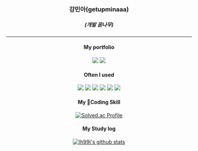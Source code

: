 <div align ="center">
 
### <p align="center" >강민아(getupminaaa)</p>

##### <p align="center">(개발 꿈나무)</p>

---

#### <p align="center">My portfolio</p>
<p align="center">
<a href="https://getupminaaa.github.io/kingmina.github.io/"><img src="https://img.shields.io/badge/GitHub Pages-222222?style=flat&logo=GitHub Pages&logoColor=white"/><a/>
<a href="https://getupminaaa.github.io/kingmina.github.io/"><img src="https://img.shields.io/badge/GitHub Blog-222222?style=flat&logo=GitHub&logoColor=white"/><a/>
</p>


 #### <p align="center">Often I used</p>

<p align="center">
<img src="https://img.shields.io/badge/JAVA-007396?style=for-the-badge&logo=Java&logoColor=white"> 
<img src="https://img.shields.io/badge/Kotlin-7F52FF?style=for-the-badge&logo=Kotlin&logoColor=white"> 
<img src="https://img.shields.io/badge/Firebase-FFCA28?style=for-the-badge&logo=Firebase&logoColor=white"> 
<img src="https://img.shields.io/badge/Android-3DDC84?style=for-the-badge&logo=Android&logoColor=white"> 
<img src="https://img.shields.io/badge/Springboot-6DB33F?style=for-the-badge&logo=Springboot&logoColor=white"> 
<img src="https://img.shields.io/badge/GitHub-181717?style=for-the-badge&logo=GitHub&logoColor=white"> 
</p>
 
 
 
 #### <p align="center">My Coding Skill</p>

[![Solved.ac Profile](http://mazassumnida.wtf/api/v2/generate_badge?boj=getupmina0405)](https://solved.ac/profile/getupmina0405/)


#### <p align="center">My Study log</p>

 [![lh99j's github stats](https://github-readme-stats.vercel.app/api/top-langs/?username=getupminaaa&show_icons=true&hide_border=true&title_color=004386&icon_color=004386&layout=compact)](https://github.com/getupminaaa)

</div>
